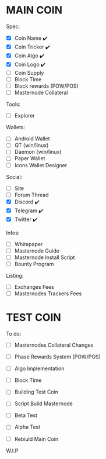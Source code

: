 # MAIN COIN
Spec:
- [x] Coin Name :heavy_check_mark:
- [x] Coin Tricker :heavy_check_mark:
- [x] Coin Algo :heavy_check_mark:
- [x] Coin Logo :heavy_check_mark:
- [ ] Coin Supply
- [ ] Block Time
- [ ] Block rewards (POW/POS)
- [ ] Masternode Collateral

Tools:
- [ ] Explorer

Wallets:
- [ ] Android Wallet
- [ ] QT (win/linux)
- [ ] Daemon (win/linux)
- [ ] Paper Wallet
- [ ] Icons Wallet Designer

Social:
- [ ] Site
- [ ] Forum Thread
- [x] Discord :heavy_check_mark:
- [x] Telegram :heavy_check_mark:
- [x] Twitter :heavy_check_mark:

Infos:
- [ ] Whitepaper
- [ ] Masternode Guide
- [ ] Masternode Install Script
- [ ] Bounty Program

Listing:
- [ ] Exchanges Fees
- [ ] Masternodes Trackers Fees

# TEST COIN
To do:
- [ ] Masternodes Collateral Changes
- [ ] Phase Rewards System (POW/POS)
- [ ] Algo Implementation
- [ ] Block Time
- [ ] Building Test Coin
- [ ] Script Build Masternode
- [ ] Beta Test
- [ ] Alpha Test
- [ ] Rebiuld Main Coin


W.I.P
